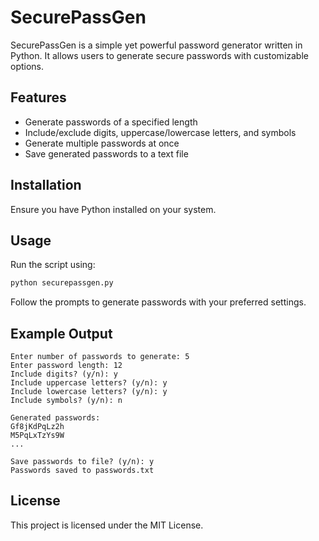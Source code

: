 # SecurePassGen

SecurePassGen is a simple yet powerful password generator written in Python. It allows users to generate secure passwords with customizable options.

## Features

- Generate passwords of a specified length
- Include/exclude digits, uppercase/lowercase letters, and symbols
- Generate multiple passwords at once
- Save generated passwords to a text file

## Installation 
  
Ensure you have Python installed on your system. 
   
## Usage     
   
Run the script using:   

```sh
python securepassgen.py
```
 
Follow the prompts to generate passwords with your preferred settings.

## Example Output 

```
Enter number of passwords to generate: 5
Enter password length: 12 
Include digits? (y/n): y
Include uppercase letters? (y/n): y
Include lowercase letters? (y/n): y
Include symbols? (y/n): n

Generated passwords:
Gf8jKdPqLz2h
M5PqLxTzYs9W
...

Save passwords to file? (y/n): y
Passwords saved to passwords.txt
```

## License

This project is licensed under the MIT License.

